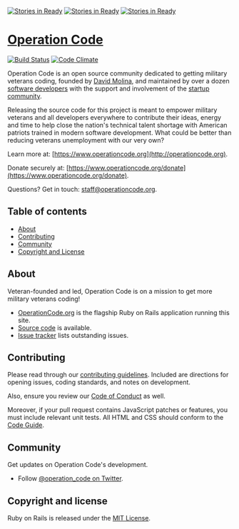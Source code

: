 [![Stories in Ready](https://badge.waffle.io/sethbergman/operationcode.png?label=ready&title=Ready)](https://waffle.io/sethbergman/operationcode)
[![Stories in Ready](https://badge.waffle.io/sethbergman/operationcode.png?label=ready&title=Ready)](https://waffle.io/sethbergman/operationcode)
[![Stories in Ready](https://badge.waffle.io/OperationCode/operationcode.png?label=ready&title=Ready)](https://waffle.io/OperationCode/operationcode)
# [Operation Code](http://operationcode.org)
[![Build Status](https://travis-ci.org/OperationCode/operationcode.svg?branch=master)](https://travis-ci.org/OperationCode/operationcode)
[![Code Climate](https://codeclimate.com/github/OperationCode/operationcode/badges/gpa.svg)](https://codeclimate.com/github/OperationCode/operationcode)

Operation Code is an open source community dedicated to getting military veterans coding, founded by [David Molina](http://twitter.com/davidcmolina), and maintained by over a dozen [software developers](https://github.com/OperationCode/operationcode/graphs/contributors) with the support and involvement of the [startup community](http://operationcode.org/contributors).

Releasing the source code for this project is meant to empower military veterans and all developers everywhere to contribute their ideas, energy and time to help close the nation's technical talent shortage with American patriots trained in modern software development. What could be better than reducing veterans unemployment with our very own?

Learn more at: [https://www.operationcode.org](http://operationcode.org).

Donate securely at: [https://www.operationcode.org/donate](https://www.operationcode.org/donate).

Questions? Get in touch: [staff@operationcode.org](mailto:staff@operationcode.org).

## Table of contents

- [About](#about)
- [Contributing](#contributing)
- [Community](#community)
- [Copyright and License](#copyright-and-license)

## About

Veteran-founded and led, Operation Code is on a mission to get more military veterans coding!
* [OperationCode.org](http://operationcode.org) is the flagship Ruby on Rails application running this site.
* [Source code](http://github.com/operationcode/operationcode) is available.
* [Issue tracker](https://github.com/operationcode/operationcode/issues?q=is%3Aopen) lists outstanding issues.

## Contributing

Please read through our [contributing guidelines](https://github.com/operationcode/operationcode/blob/master/CONTRIBUTING.md). Included are directions for opening issues, coding standards, and notes on development.

Also, ensure you review our [Code of Conduct](http://github.com/operationcode/operationcode/blob/master/CODE-OF-CONDUCT.md) as well.

Moreover, if your pull request contains JavaScript patches or features, you must include relevant unit tests. All HTML and CSS should conform to the [Code Guide](http://codeguide.co/#html).

## Community

Get updates on Operation Code's development.
- Follow [@operation_code on Twitter](https://twitter.com/operation_code).

## Copyright and license

Ruby on Rails is released under the [MIT License](http://opensource.org/licenses/MIT).
